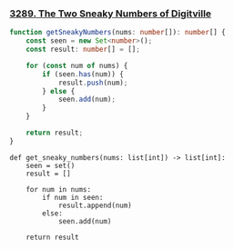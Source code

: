 ### [3289. The Two Sneaky Numbers of Digitville](https://leetcode.com/problems/the-two-sneaky-numbers-of-digitville)
```Typescript
function getSneakyNumbers(nums: number[]): number[] {
    const seen = new Set<number>();
    const result: number[] = [];

    for (const num of nums) {
        if (seen.has(num)) {
            result.push(num);
        } else {
            seen.add(num);
        }
    }

    return result;
}

```
```Python3
def get_sneaky_numbers(nums: list[int]) -> list[int]:
    seen = set()
    result = []

    for num in nums:
        if num in seen:
            result.append(num)
        else:
            seen.add(num)

    return result
```
